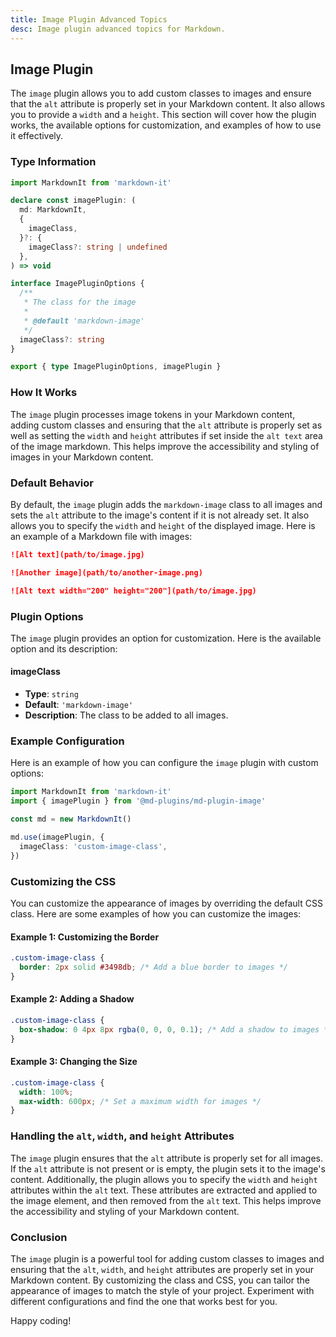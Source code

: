 ```yaml
---
title: Image Plugin Advanced Topics
desc: Image plugin advanced topics for Markdown.
---
```


## Image Plugin

The `image` plugin allows you to add custom classes to images and ensure that the `alt` attribute is properly set in your Markdown content. It also allows you to provide a `width` and a `height`. This section will cover how the plugin works, the available options for customization, and examples of how to use it effectively.

### Type Information

```ts
import MarkdownIt from 'markdown-it'

declare const imagePlugin: (
  md: MarkdownIt,
  {
    imageClass,
  }?: {
    imageClass?: string | undefined
  },
) => void

interface ImagePluginOptions {
  /**
   * The class for the image
   *
   * @default 'markdown-image'
   */
  imageClass?: string
}

export { type ImagePluginOptions, imagePlugin }
```

### How It Works

The `image` plugin processes image tokens in your Markdown content, adding custom classes and ensuring that the `alt` attribute is properly set as well as setting the `width` and `height` attributes if set inside the `alt text` area of the image markdown. This helps improve the accessibility and styling of images in your Markdown content.

### Default Behavior

By default, the `image` plugin adds the `markdown-image` class to all images and sets the `alt` attribute to the image's content if it is not already set. It also allows you to specify the `width` and `height` of the displayed image. Here is an example of a Markdown file with images:

```markdown
![Alt text](path/to/image.jpg)

![Another image](path/to/another-image.png)

![Alt text width="200" height="200"](path/to/image.jpg)
```

### Plugin Options

The `image` plugin provides an option for customization. Here is the available option and its description:

#### imageClass

- **Type**: `string`
- **Default**: `'markdown-image'`
- **Description**: The class to be added to all images.

### Example Configuration

Here is an example of how you can configure the `image` plugin with custom options:

```typescript
import MarkdownIt from 'markdown-it'
import { imagePlugin } from '@md-plugins/md-plugin-image'

const md = new MarkdownIt()

md.use(imagePlugin, {
  imageClass: 'custom-image-class',
})
```

### Customizing the CSS

You can customize the appearance of images by overriding the default CSS class. Here are some examples of how you can customize the images:

#### Example 1: Customizing the Border

```css
.custom-image-class {
  border: 2px solid #3498db; /* Add a blue border to images */
}
```

#### Example 2: Adding a Shadow

```css
.custom-image-class {
  box-shadow: 0 4px 8px rgba(0, 0, 0, 0.1); /* Add a shadow to images */
}
```

#### Example 3: Changing the Size

```css
.custom-image-class {
  width: 100%;
  max-width: 600px; /* Set a maximum width for images */
}
```

### Handling the `alt`, `width`, and `height` Attributes

The `image` plugin ensures that the `alt` attribute is properly set for all images. If the `alt` attribute is not present or is empty, the plugin sets it to the image's content. Additionally, the plugin allows you to specify the `width` and `height` attributes within the `alt` text. These attributes are extracted and applied to the image element, and then removed from the `alt` text. This helps improve the accessibility and styling of your Markdown content.

### Conclusion

The `image` plugin is a powerful tool for adding custom classes to images and ensuring that the `alt`, `width`, and `height` attributes are properly set in your Markdown content. By customizing the class and CSS, you can tailor the appearance of images to match the style of your project. Experiment with different configurations and find the one that works best for you.

Happy coding!
